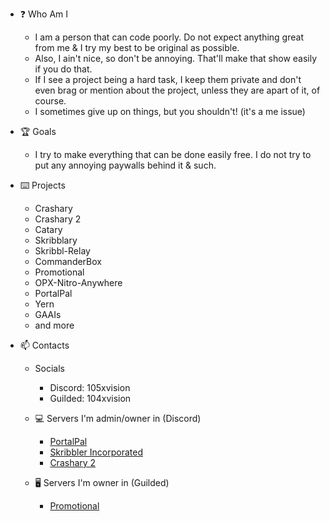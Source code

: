 - ❓ Who Am I
  - I am a person that can code poorly. Do not expect anything great from me & I try my best to be original as possible.
  - Also, I ain't nice, so don't be annoying. That'll make that show easily if you do that.
  - If I see a project being a hard task, I keep them private and don't even brag or mention about the project, unless they are apart of it, of course.
  - I sometimes give up on things, but you shouldn't! (it's a me issue)

- 🏆 Goals
  - I try to make everything that can be done easily free. I do not try to put any annoying paywalls behind it & such.

- ⌨️ Projects
  - Crashary
  - Crashary 2
  - Catary
  - Skribblary
  - Skribbl-Relay
  - CommanderBox
  - Promotional
  - OPX-Nitro-Anywhere
  - PortalPal
  - Yern
  - GAAIs
  - and more

- 📫 Contacts
  - Socials
    - Discord: 105xvision
    - Guilded: 104xvision

  - 💻 Servers I'm admin/owner in (Discord)
    - [PortalPal](https://discord.gg/pjxD4ZTcQU)
    - [Skribbler Incorporated](https://discord.gg/zhEkymMKsE)
    - [Crashary 2](https://discord.gg/JWaZ36VgPT)
  
  - 🖥️ Servers I'm owner in (Guilded)
    - [Promotional](https://guilded.gg/promotional)

